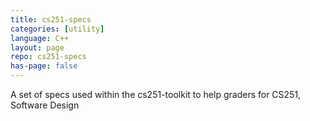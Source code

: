 ```yaml
---
title: cs251-specs
categories: [utility]
language: C++
layout: page
repo: cs251-specs
has-page: false
---
```


A set of specs used within the cs251-toolkit to help graders for CS251, Software Design
